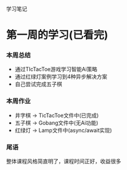 学习笔记

# 第一周的学习(已看完)

### 本周总结
+ 通过TIcTacToe游戏学习智能Ai策略
+ 通过红绿灯案例学习到4种异步解决方案
+ 自己尝试完成五子棋

### 本周作业
+ 井字棋 -> TicTacToe文件中(已完成)
+ 五子棋 -> Gobang文件中(无Ai功能)
+ 红绿灯 -> Lamp文件中(async/await实现)


### 尾语
整体课程风格简直明了，课程时间正好，收益很多
